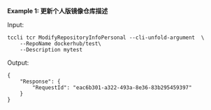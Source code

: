 **Example 1: 更新个人版镜像仓库描述**



Input: 

```
tccli tcr ModifyRepositoryInfoPersonal --cli-unfold-argument  \
    --RepoName dockerhub/test\
    --Description mytest
```

Output: 
```
{
    "Response": {
        "RequestId": "eac6b301-a322-493a-8e36-83b295459397"
    }
}
```

